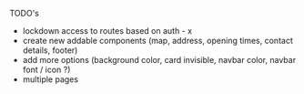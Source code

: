TODO's

- lockdown access to routes based on auth - x
- create new addable components (map, address, opening times, contact details, footer)
- add more options (background color, card invisible, navbar color, navbar font / icon ?)
- multiple pages

